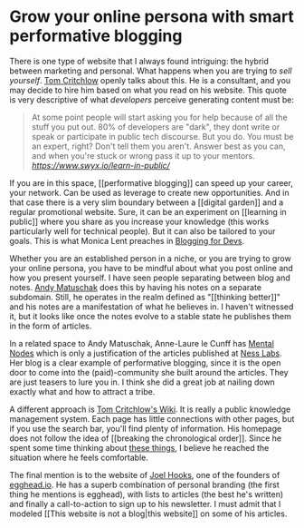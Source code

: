# Grow your online persona with smart performative blogging
There is one type of website that I always found intriguing: the hybrid between marketing and personal. What happens when you are trying to *sell yourself*. [Tom Critchlow](https://tomcritchlow.com) openly talks about this. He is a consultant, and you may decide to hire him based on what you read on his website. This quote is very descriptive of what *developers* perceive generating content must be:

<blockquote class="quoteback" darkmode="" data-title="Learn%20In%20Public%3A%20The%20fastest%20way%20to%20learn" data-author="" cite="https://www.swyx.io/learn-in-public/">
At some point people will start asking you for help because of all the stuff you put out. 80% of developers are "dark", they dont write or speak or participate in public tech discourse. But you do. You must be an expert, right? Don't tell them you aren't. Answer best as you can, and when you're stuck or wrong pass it up to your mentors.
<footer> <cite><a href="https://www.swyx.io/learn-in-public/">https://www.swyx.io/learn-in-public/</a></cite></footer>
</blockquote>
<script note="" src="https://cdn.jsdelivr.net/gh/Blogger-Peer-Review/quotebacks@1/quoteback.js"></script>

If you are in this space, [[performative blogging]] can speed up your career, your network. Can be used as leverage to create new opportunities. And in that case there is a very slim boundary between a [[digital garden]] and a regular promotional website. Sure, it can be an experiment on [[learning in public]] where you share as you increase your knowledge (this works particularly well for technical people). But it can also be tailored to your goals. This is what Monica Lent preaches in [Blogging for Devs](https://bloggingfordevs.com/). 

Whether you are an established person in a niche, or you are trying to grow your online persona, you have to be mindful about what you post online and how you present yourself. I have seen people separating between blog and notes. [Andy Matuschak](notes.andymatuschak.org/) does this by having his notes on a separate subdomain. Still, he operates in the realm defined as "[[thinking better]]" and his notes are a manifestation of what he believes in. I haven't witnessed it, but it looks like once the notes evolve to a stable state he publishes them in the form of articles. 

In a related space to Andy Matuschak, Anne-Laure le Cunff has [Mental Nodes](https://www.mentalnodes.com/) which is only a justification of the articles published at [Ness Labs](https://nesslabs.com/?s=digital+garden). Her blog is a clear example of performative blogging, since it is the open door to come into the (paid)-community she built around the articles. They are just teasers to lure you in. I think she did a great job at nailing down exactly what and how to attract a tribe.  

A different approach is [Tom Critchlow's Wiki](https://tomcritchlow.com/wiki/). It is really a public knowledge management system. Each page has little connections with other pages, but if you use the search bar, you'll find plenty of information. His homepage does not follow the idea of [[breaking the chronological order]]. Since he spent some time thinking about [these things](https://tomcritchlow.com/blogchains/digital-gardens/), I believe he reached the situation where he feels comfortable. 

The final mention is to the website of [Joel Hooks](https://joelhooks.com/), one of the founders of [egghead.io](https://egghead.io). He has a superb combination of personal branding (the first thing he mentions is egghead), with lists to articles (the best he's written) and finally a call-to-action to sign up to his newsletter. I must admit that I modeled [[This website is not a blog|this website]] on some of his articles. 